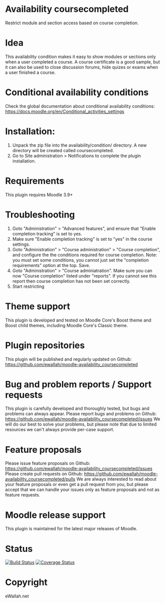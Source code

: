 # Availability coursecompleted
Restrict module and section access based on course completion.

# Idea
This availability condition makes it easy to show modules or sections only when a user
completed a course. A course certificate is a good sample, but it can also be used to close
discussion forums, hide quizes or exams when a user finished a course.

# Conditional availability conditions
Check the global documentation about conditional availability conditions: https://docs.moodle.org/en/Conditional_activities_settings

# Installation:
 1. Unpack the zip file into the availability/condition/ directory. A new directory will be created called coursecompleted.
 2. Go to Site administration > Notifications to complete the plugin installation.

# Requirements
This plugin requires Moodle 3.9+

# Troubleshooting
 1. Goto "Administration" > "Advanced features", and ensure that "Enable completion tracking" is set to yes.
 2. Make sure "Enable completion tracking" is set to "yes" in the course settings.
 3. Goto "Administration" > "Course administration" > "Course completion", and configure the the conditions required for course completion. Note: you must set some conditions, you cannot just set the "completion requirements" option at the top. Save.
 4. Goto "Administration" > "Course adminiatration". Make sure you can now "Course completion" listed under "reports". If you cannot see this report then course completion has not been set correctly.
 5. Start restricting

# Theme support
This plugin is developed and tested on Moodle Core's Boost theme and Boost child themes, including Moodle Core's Classic theme.

# Plugin repositories
This plugin will be published and regularly updated on Github: https://github.com/ewallah/moodle-availability_coursecompleted

# Bug and problem reports / Support requests
This plugin is carefully developed and thoroughly tested, but bugs and problems can always appear.
Please report bugs and problems on Github: https://github.com/ewallah/moodle-availability_coursecompleted/issues
We will do our best to solve your problems, but please note that due to limited resources we can't always provide per-case support.

# Feature proposals
Please issue feature proposals on Github: https://github.com/ewallah/moodle-availability_coursecompleted/issues
Please create pull requests on Github: https://github.com/ewallah/moodle-availability_coursecompleted/pulls
We are always interested to read about your feature proposals or even get a pull request from you, but please accept that we can handle your issues only as feature proposals and not as feature requests.

# Moodle release support
This plugin is maintained for the latest major releases of Moodle.

# Status
[![Build Status](https://github.com/ewallah/moodle-availability_coursecompleted/workflows/Tests/badge.svg)](https://github.com/ewallah/moodle-availability_coursecompleted/actions)
[![Coverage Status](https://coveralls.io/repos/github/ewallah/moodle-availability_coursecompleted/badge.svg?branch=main)](https://coveralls.io/github/ewallah/moodle-availability_coursecompleted?branch=main)

# Copyright
eWallah.net
